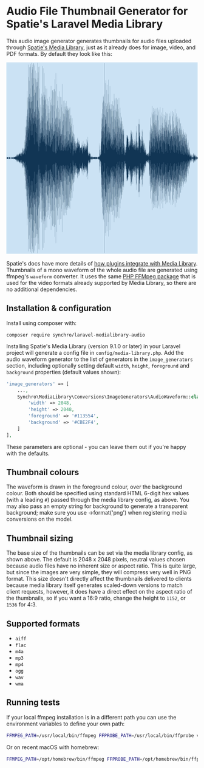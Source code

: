 # Audio File Thumbnail Generator for Spatie's Laravel Media Library

This audio image generator generates thumbnails for audio files uploaded through [Spatie's Media Library](https://github.com/spatie/laravel-medialibrary), just as it already does for image, video, and PDF formats. By default they look like this:

![Example waveform image](https://github.com/Synchro/laravel-medialibrary-audio/blob/main/tests/testfiles/example_waveform.png)

Spatie's docs have more details of [how plugins integrate with Media Library](https://spatie.be/docs/laravel-medialibrary/v9/converting-other-file-types/creating-a-custom-image-generator).
Thumbnails of a mono waveform of the whole audio file are generated using ffmpeg's `waveform` converter. It uses the same [PHP FFMpeg package](https://packagist.org/packages/php-ffmpeg/php-ffmpeg) that is used for the video formats already supported by Media Library, so there are no additional dependencies.

## Installation & configuration
Install using composer with:

    composer require synchro/laravel-medialibrary-audio 

Installing Spatie's Media Library (version 9.1.0 or later) in your Laravel project will generate a config file in `config/media-library.php`. Add the audio waveform generator to the list of generators in the `image_generators` section, including optionally setting default `width`, `height`, `foreground` and `background` properties (default values shown):

```php
'image_generators' => [
    ...,
    Synchro\MediaLibrary\Conversions\ImageGenerators\AudioWaveform::class => [
        'width' => 2048,
        'height' => 2048,
        'foreground' => '#113554',
        'background' => '#CBE2F4',
    ]
],
```

These parameters are optional - you can leave them out if you're happy with the defaults.

## Thumbnail colours
The waveform is drawn in the foreground colour, over the background colour. Both should be specified using standard HTML 6-digit hex values (with a leading `#`) passed through the media library config, as above. You may also pass an empty string for background to generate a transparent background; make sure you use ->format('png') when registering media conversions on the model.

## Thumbnail sizing
The base size of the thumbnails can be set via the media library config, as shown above. The default is 2048 x 2048 pixels, neutral values chosen because audio files have no inherent size or aspect ratio. This is quite large, but since the images are very simple, they will compress very well in PNG format.
This size doesn't directly affect the thumbnails delivered to clients because media library itself generates scaled-down versions to match client requests, however, it does have a direct effect on the aspect ratio of the thumbnails, so if you want a 16:9 ratio, change the height to `1152`, or `1536` for 4:3. 

## Supported formats

* `aiff`
* `flac`
* `m4a`
* `mp3`
* `mp4`
* `ogg`
* `wav`
* `wma`

## Running tests

If your local ffmpeg installation is in a different path you can use the environment variables to define your own path:

```bash
FFMPEG_PATH=/usr/local/bin/ffmpeg FFPROBE_PATH=/usr/local/bin/ffprobe vendor/bin/phpunit
```
Or on recent macOS with homebrew:

```bash
FFMPEG_PATH=/opt/homebrew/bin/ffmpeg FFPROBE_PATH=/opt/homebrew/bin/ffprobe vendor/bin/phpunit
```
